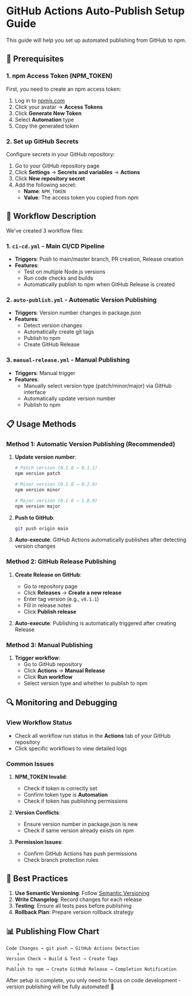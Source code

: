 # GitHub Actions Auto-Publish Setup Guide

This guide will help you set up automated publishing from GitHub to npm.

## 🔧 Prerequisites

### 1. npm Access Token (NPM_TOKEN)

First, you need to create an npm access token:

1. Log in to [npmjs.com](https://www.npmjs.com)
2. Click your avatar → **Access Tokens**
3. Click **Generate New Token**
4. Select **Automation** type
5. Copy the generated token

### 2. Set up GitHub Secrets

Configure secrets in your GitHub repository:

1. Go to your GitHub repository page
2. Click **Settings** → **Secrets and variables** → **Actions**
3. Click **New repository secret**
4. Add the following secret:
   - **Name**: `NPM_TOKEN`
   - **Value**: The access token you copied from npm

## 🚀 Workflow Description

We've created 3 workflow files:

### 1. `ci-cd.yml` - Main CI/CD Pipeline

- **Triggers**: Push to main/master branch, PR creation, Release creation
- **Features**:
  - Test on multiple Node.js versions
  - Run code checks and builds
  - Automatically publish to npm when GitHub Release is created

### 2. `auto-publish.yml` - Automatic Version Publishing

- **Triggers**: Version number changes in package.json
- **Features**:
  - Detect version changes
  - Automatically create git tags
  - Publish to npm
  - Create GitHub Release

### 3. `manual-release.yml` - Manual Publishing

- **Triggers**: Manual trigger
- **Features**:
  - Manually select version type (patch/minor/major) via GitHub interface
  - Automatically update version number
  - Publish to npm

## 📋 Usage Methods

### Method 1: Automatic Version Publishing (Recommended)

1. **Update version number**:

   ```bash
   # Patch version (0.1.0 → 0.1.1)
   npm version patch

   # Minor version (0.1.0 → 0.2.0)
   npm version minor

   # Major version (0.1.0 → 1.0.0)
   npm version major
   ```

2. **Push to GitHub**:

   ```bash
   git push origin main
   ```

3. **Auto-execute**: GitHub Actions automatically publishes after detecting version changes

### Method 2: GitHub Release Publishing

1. **Create Release on GitHub**:
   - Go to repository page
   - Click **Releases** → **Create a new release**
   - Enter tag version (e.g., `v0.1.1`)
   - Fill in release notes
   - Click **Publish release**

2. **Auto-execute**: Publishing is automatically triggered after creating Release

### Method 3: Manual Publishing

1. **Trigger workflow**:
   - Go to GitHub repository
   - Click **Actions** → **Manual Release**
   - Click **Run workflow**
   - Select version type and whether to publish to npm

## 🔍 Monitoring and Debugging

### View Workflow Status

- Check all workflow run status in the **Actions** tab of your GitHub repository
- Click specific workflows to view detailed logs

### Common Issues

1. **NPM_TOKEN Invalid**:
   - Check if token is correctly set
   - Confirm token type is **Automation**
   - Check if token has publishing permissions

2. **Version Conflicts**:
   - Ensure version number in package.json is new
   - Check if same version already exists on npm

3. **Permission Issues**:
   - Confirm GitHub Actions has push permissions
   - Check branch protection rules

## 🎯 Best Practices

1. **Use Semantic Versioning**: Follow [Semantic Versioning](https://semver.org/)
2. **Write Changelog**: Record changes for each release
3. **Testing**: Ensure all tests pass before publishing
4. **Rollback Plan**: Prepare version rollback strategy

## 📊 Publishing Flow Chart

```text
Code Changes → git push → GitHub Actions Detection
    ↓
Version Check → Build & Test → Create Tags
    ↓
Publish to npm → Create GitHub Release → Completion Notification
```

After setup is complete, you only need to focus on code development - version publishing will be fully automated! 🎉
